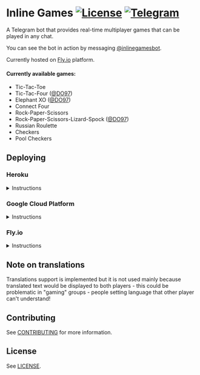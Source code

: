 # Inline Games [![License](https://img.shields.io/github/license/jacklul/inlinegamesbot.svg)](https://github.com/jacklul/inlinegamesbot/blob/master/LICENSE) [![Telegram](https://img.shields.io/badge/Telegram-%40inlinegamesbot-blue.svg)](https://telegram.me/inlinegamesbot)

A Telegram bot that provides real-time multiplayer games that can be played in any chat.

You can see the bot in action by messaging [@inlinegamesbot](https://telegram.me/inlinegamesbot).

Currently hosted on [Fly.io](https://fly.io/) platform.

#### Currently available games:

- Tic-Tac-Toe
- Tic-Tac-Four ([@DO97](https://github.com/DO97))
- Elephant XO ([@DO97](https://github.com/DO97))
- Connect Four
- Rock-Paper-Scissors
- Rock-Paper-Scissors-Lizard-Spock ([@DO97](https://github.com/DO97))
- Russian Roulette
- Checkers
- Pool Checkers

## Deploying

### Heroku
<details>
  <summary>Instructions</summary>

Use this button to begin deployment:  
[![Deploy](https://www.herokucdn.com/deploy/button.svg)](https://heroku.com/deploy?template=https://github.com/jacklul/inlinegamesbot)

Assuming everything was entered correctly your bot should be instantly working - if it's not you should try running `php bin/console post-install` inside the app.

You will also want to add **Heroku Scheduler** addon and set up a hourly task to run the following command to clean up expired games from the database:
- `php bin/console cron`

_If this command times out too fast try using something like this instead: `php -d max_execution_time=2700 bin/console cron`_
</details>

### Google Cloud Platform
<details>
  <summary>Instructions</summary>

- Install dependencies with `composer install`
- Copy `env_variables.example.yaml` into `env_variables.yaml` and fill out the details
- Run the deployment command: `gcloud app deploy --project YOUR-PROJECT-NAME-HERE app.yaml cron.yaml`
- Visit `https://YOUR-PROJECT-NAME-HERE.appspot.com/admin?a=post-install` to perform post-install tasks
</details>

### Fly.io

<details>
  <summary>Instructions</summary>

- `flyctl apps create`
- `flyctl volumes create data --size=1`
- `flyctl secrets set BOT_TOKEN=`
- `flyctl secrets set BOT_USERNAME=`
- `flyctl secrets set BOT_WEBHOOK=YOUR-APP-NAME.fly.dev`
- `flyctl secrets set BOT_SECRET=`
- If you want to use web+worker setup you have to replace `web:` line in `Procfile`
- `flyctl deploy`

</details>

## Note on translations

Translations support is implemented but it is not used mainly because translated text would be displayed to both players - this could be problematic in "gaming" groups - people setting language that other player can't understand!

## Contributing

See [CONTRIBUTING](CONTRIBUTING.md) for more information.

## License

See [LICENSE](LICENSE).
